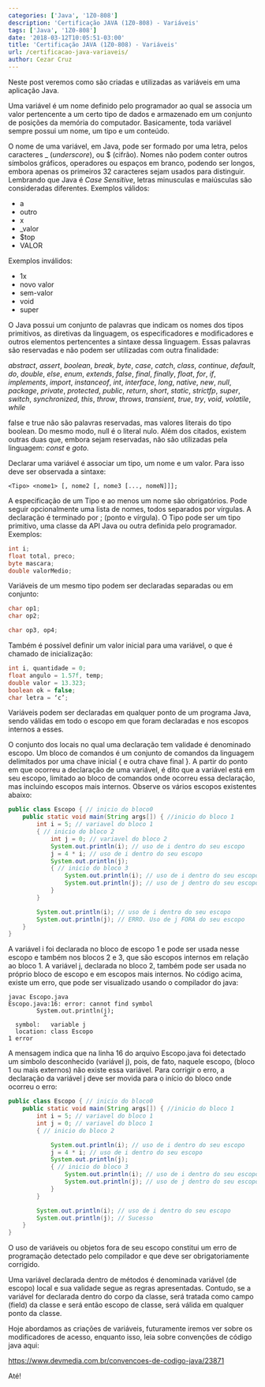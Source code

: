 ```yaml
---
categories: ['Java', '1Z0-808']
description: 'Certificação JAVA (1Z0-808) - Variáveis'
tags: ['Java', '1Z0-808']
date: '2018-03-12T10:05:51-03:00'
title: 'Certificação JAVA (1Z0-808) - Variáveis'
url: /certificacao-java-variaveis/
author: Cezar Cruz
---
```


Neste post veremos como são criadas e utilizadas as variáveis em uma aplicação Java.

<!--more-->

Uma variável é um nome definido pelo programador ao qual se associa um valor pertencente a um certo tipo de dados e armazenado em um conjunto de posições da memória do computador. Basicamente, toda variável sempre possui um nome, um tipo e um conteúdo.

O nome de uma variável, em Java, pode ser formado por uma letra, pelos caracteres \_ (_underscore_), ou $ (cifrão). Nomes não podem conter outros símbolos gráficos, operadores ou espaços em branco, podendo ser longos, embora apenas os primeiros 32 caracteres sejam usados para distinguir. Lembrando que Java é _Case Sensitive_, letras minusculas e maiúsculas são consideradas diferentes. Exemplos válidos:

- a
- outro
- x
- \_valor
- $top
- VALOR

Exemplos inválidos:

- 1x
- novo valor
- sem-valor
- void
- super

O Java possui um conjunto de palavras que indicam os nomes dos tipos primitivos, as diretivas da linguagem, os especificadores e modificadores e outros elementos pertencentes a sintaxe dessa linguagem. Essas palavras são reservadas e não podem ser utilizadas com outra finalidade:

_abstract_, _assert_, _boolean_, _break_, _byte_, _case_, _catch_, _class_, _continue_, _default_, _do_, _double_, _else_, _enum_, _extends_, _false_, _final_, _finally_, _float_, _for_, _if_, _implements_, _import_, _instanceof_, _int_, _interface_, _long_, _native_, _new_, _null_, _package_, _private_, _protected_, _public_, _return_, _short_, _static_, _strictfp_, _super_, _switch_, _synchronized_, _this_, _throw_, _throws_, _transient_, _true_, _try_, _void_, _volatile_, _while_

false e true não são palavras reservadas, mas valores literais do tipo boolean. Do mesmo modo, null é o literal nulo. Além dos citados, existem outras duas que, embora sejam reservadas, não são utilizadas pela linguagem: _const_ e _goto_.

Declarar uma variável é associar um tipo, um nome e um valor. Para isso deve ser observada a sintaxe:

```
<Tipo> <nome1> [, nome2 [, nome3 [..., nomeN]]];
```

A especificação de um Tipo e ao menos um nome são obrigatórios. Pode seguir opcionalmente uma lista de nomes, todos separados por vírgulas. A declaração é terminado por ; (ponto e vírgula). O Tipo pode ser um tipo primitivo, uma classe da API Java ou outra definida pelo programador. Exemplos:

```java
int i;
float total, preco;
byte mascara;
double valorMedio;
```

Variáveis de um mesmo tipo podem ser declaradas separadas ou em conjunto:

```java
char op1;
char op2;

char op3, op4;
```

Também é possível definir um valor inicial para uma variável, o que é chamado de inicialização:

```java
int i, quantidade = 0;
float angulo = 1.57f, temp;
double valor = 13.323;
boolean ok = false;
char letra = ‘c’;
```

Variáveis podem ser declaradas em qualquer ponto de um programa Java, sendo válidas em todo o escopo em que foram declaradas e nos escopos internos a esses.

O conjunto dos locais no qual uma declaração tem validade é denominado escopo. Um bloco de comandos é um conjunto de comandos da linguagem delimitados por uma chave inicial { e outra chave final }. A partir do ponto em que ocorreu a declaração de uma variável, é dito que a variável está em seu escopo, limitado ao bloco de comandos onde ocorreu essa declaração, mas incluindo escopos mais internos. Observe os vários escopos existentes abaixo:

```java
public class Escopo { // inicio do bloco0
    public static void main(String args[]) { //inicio do bloco 1
        int i = 5; // variavel do bloco 1
        { // inicio do bloco 2
            int j = 0; // variavel do bloco 2
            System.out.println(i); // uso de i dentro do seu escopo
            j = 4 * i; // uso de i dentro do seu escopo
            System.out.println(j);
            { // inicio do bloco 3
                System.out.println(i); // uso de i dentro do seu escopo
                System.out.println(j); // uso de j dentro do seu escopo
            }
        }

        System.out.println(i); // uso de i dentro do seu escopo
        System.out.println(j); // ERRO. Uso de j FORA do seu escopo
    }
}
```

A variável i foi declarada no bloco de escopo 1 e pode ser usada nesse escopo e também nos blocos 2 e 3, que são escopos internos em relação ao bloco 1. A variável j, declarada no bloco 2, também pode ser usada no próprio bloco de escopo e em escopos mais internos. No código acima, existe um erro, que pode ser visualizado usando o compilador do java:

```
javac Escopo.java
Escopo.java:16: error: cannot find symbol
        System.out.println(j);
                           ^
  symbol:   variable j
  location: class Escopo
1 error
```

A mensagem indica que na linha 16 do arquivo Escopo.java foi detectado um simbolo desconhecido (variável j), pois, de fato, naquele escopo, (bloco 1 ou mais externos) não existe essa variável. Para corrigir o erro, a declaração da variável j deve ser movida para o início do bloco onde ocorreu o erro:

```java
public class Escopo { // inicio do bloco0
    public static void main(String args[]) { //inicio do bloco 1
        int i = 5; // variavel do bloco 1
        int j = 0; // variavel do bloco 1
        { // inicio do bloco 2

            System.out.println(i); // uso de i dentro do seu escopo
            j = 4 * i; // uso de i dentro do seu escopo
            System.out.println(j);
            { // inicio do bloco 3
                System.out.println(i); // uso de i dentro do seu escopo
                System.out.println(j); // uso de j dentro do seu escopo
            }
        }

        System.out.println(i); // uso de i dentro do seu escopo
        System.out.println(j); // Sucesso
    }
}
```

O uso de variáveis ou objetos fora de seu escopo constitui um erro de programação detectado pelo compilador e que deve ser obrigatoriamente corrigido.

Uma variável declarada dentro de métodos é denominada variável (de escopo) local e sua validade segue as regras apresentadas. Contudo, se a variável for declarada dentro do corpo da classe, será tratada como campo (field) da classe e será então escopo de classe, será válida em qualquer ponto da classe.

Hoje abordamos as criações de variáveis, futuramente iremos ver sobre os modificadores de acesso, enquanto isso, leia sobre convenções de código java aqui:

https://www.devmedia.com.br/convencoes-de-codigo-java/23871

Até!
